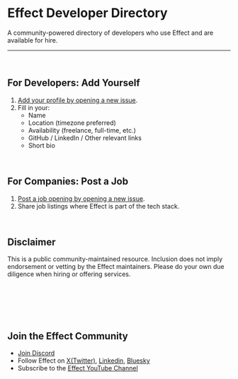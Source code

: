 # Effect Developer Directory
A community-powered directory of developers who use Effect and are available for hire.

---
&nbsp;
## For Developers: Add Yourself

1. [Add your profile by opening a new issue](https://github.com/mirelaprifti/effect-developer-directory/issues/new?assignees=&labels=developer-submission&template=add-developer-profile.yml).
2. Fill in your:
   - Name
   - Location (timezone preferred)
   - Availability (freelance, full-time, etc.)
   - GitHub / LinkedIn / Other relevant links
   - Short bio
  
&nbsp;
  ## For Companies: Post a Job

1. [Post a job opening by opening a new issue](https://github.com/mirelaprifti/effect-developer-directory/issues/new?template=post-a-job.yaml).
2. Share job listings where Effect is part of the tech stack.

&nbsp;
## Disclaimer

This is a public community-maintained resource.
Inclusion does not imply endorsement or vetting by the Effect maintainers.
Please do your own due diligence when hiring or offering services.

&nbsp;
---
&nbsp;
## Join the Effect Community

- [Join Discord](https://discord.gg/effect-ts)
- Follow Effect on [X(Twitter)](https://x.com/EffectTS_), [Linkedin](https://www.linkedin.com/feed/), [Bluesky](https://bsky.app/profile/effect-ts.bsky.social)
- Subscribe to the [Effect YouTube Channel](https://www.youtube.com/@effect-ts)

